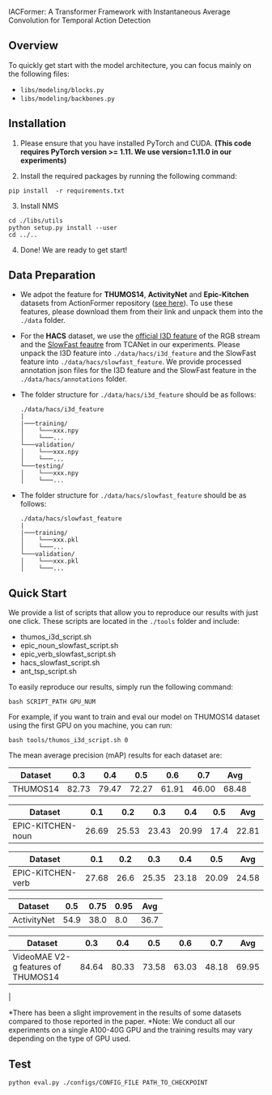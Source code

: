  IACFormer: A Transformer Framework with Instantaneous Average Convolution for Temporal Action Detection


## Overview


To quickly get start with the model architecture, you can focus mainly on the following files:

- `libs/modeling/blocks.py`
- `libs/modeling/backbones.py`

## Installation

1. Please ensure that you have installed PyTorch and CUDA. **(This code requires PyTorch version >= 1.11. We use
   version=1.11.0 in our experiments)**

2. Install the required packages by running the following command:

```shell
pip install  -r requirements.txt
```

3. Install NMS

```shell
cd ./libs/utils
python setup.py install --user
cd ../..
```

4. Done! We are ready to get start!

## Data Preparation

- We adpot the feature for **THUMOS14**, **ActivityNet** and **Epic-Kitchen** datasets
  from ActionFormer repository ([see here](https://github.com/happyharrycn/actionformer_release)).
  To use these features, please download them from their link and unpack them into the `./data` folder.

- For the **HACS** dataset, we use the [official I3D feature](http://hacs.csail.mit.edu/hacs_segments_features.zip) of
  the RGB stream and the [SlowFast feautre](https://github.com/qinzhi-0110/Temporal-Context-Aggregation-Network-Pytorch)
  from TCANet in our experiments.
  Please unpack the I3D feature into `./data/hacs/i3d_feature` and the SlowFast feature
  into `./data/hacs/slowfast_feature`. We provide processed
  annotation json files for the I3D feature and the SlowFast feature in the `./data/hacs/annotations` folder.
- The folder structure for `./data/hacs/i3d_feature` should be as follows:
  ```
  ./data/hacs/i3d_feature
  |
  |───training/
  │    └───xxx.npy
  │    └───...
  └───validation/
  │    └───xxx.npy
  │    └───...
  └───testing/
  │    └───xxx.npy
  │    └───...
  ```
- The folder structure for `./data/hacs/slowfast_feature` should be as follows:
  ```
  ./data/hacs/slowfast_feature
  |
  |───training/
  │    └───xxx.pkl
  │    └───...
  └───validation/
  │    └───xxx.pkl
  │    └───...

  ```

## Quick Start

We provide a list of scripts that allow you to reproduce our results with just one click. These scripts are located in
the `./tools` folder and include:

- thumos_i3d_script.sh
- epic_noun_slowfast_script.sh
- epic_verb_slowfast_script.sh
- hacs_slowfast_script.sh
- ant_tsp_script.sh

To easily reproduce our results, simply run the following command:

```shell
bash SCRIPT_PATH GPU_NUM
```

For example, if you want to train and eval our model on THUMOS14 dataset using the first GPU on you machine, you can
run:

```shell
bash tools/thumos_i3d_script.sh 0
```

The mean average precision (mAP) results for each dataset are:

| Dataset  | 0.3   | 0.4   | 0.5   | 0.6   | 0.7   | Avg   |
|----------|-------|-------|-------|-------|-------|-------|
| THUMOS14 | 82.73 | 79.47 | 72.27 | 61.91 | 46.00 | 68.48 |

| Dataset           | 0.1   | 0.2   | 0.3   | 0.4   | 0.5  | Avg   |
|-------------------|-------|-------|-------|-------|------|-------|
| EPIC-KITCHEN-noun | 26.69 | 25.53 | 23.43 | 20.99 | 17.4 | 22.81 |

| Dataset           | 0.1   | 0.2  | 0.3   | 0.4   | 0.5   | Avg |
|-------------------|-------|------|-------|-------|-------|-----|
| EPIC-KITCHEN-verb | 27.68 | 26.6 | 25.35 | 23.18 | 20.09 |24.58|

| Dataset     | 0.5  | 0.75 | 0.95 | Avg  |
|-------------|------|------|------|------|
| ActivityNet | 54.9 | 38.0 | 8.0  | 36.7 |


| Dataset                            | 0.3    | 0.4    | 0.5    | 0.6    | 0.7    | Avg   |
|------------------------------------|--------|--------|--------|--------|--------|-------|
| VideoMAE V2-g features of THUMOS14 | 84.64  | 80.33  | 73.58  | 63.03  | 48.18  | 69.95 |
 |


*There has been a slight improvement in the results of some datasets compared to those reported in the paper.
*Note: We conduct all our experiments on a single A100-40G GPU and the training results may vary depending on the type of GPU used.

## Test

```shell
python eval.py ./configs/CONFIG_FILE PATH_TO_CHECKPOINT
```

 
